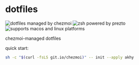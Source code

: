 # dotfiles

![dotfiles managed by chezmoi](https://img.shields.io/badge/dotfiles-chezmoi-blue.svg?style=flat-square) ![zsh powered by prezto](https://img.shields.io/badge/zsh-prezto-magenta.svg?style=flat-square) ![supports macos and linux platforms](https://img.shields.io/badge/platform-macos%20%7C%20linux-yellow?style=flat-square)

chezmoi-managed dotfiles

quick start:

```sh
sh -c "$(curl -fsLS git.io/chezmoi)" -- init --apply akhy
```
